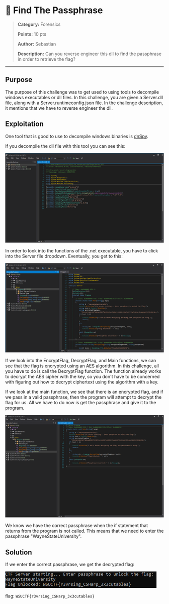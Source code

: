 # 🏴 Find The Passphrase

> **Category:** Forensics  
>
> **Points:** 10 pts  
>
> **Author:** Sebastian  
>
> **Description:** Can you reverse engineer this dll to find the passphrase in order to retrieve the flag?

---

## Purpose

The purpose of this challenge was to get used to using tools to decompile windows executables or dll files. In this challenge, you are given a Server.dll file, along with a Server.runtimeconfig.json file. In the challenge description, it mentions that we have to reverse engineer the dll.

## Exploitation

One tool that is good to use to decompile windows binaries is [dnSpy](https://github.com/dnSpy/dnSpy).

If you decompile the dll file with this tool you can see this:

![Server.dll file executable](./ServerDLL1.png)

In order to look into the functions of the .net executable, you have to click into the Server file dropdown. Eventually, you get to this:

![Server.dll functions](./ServerDLL2.png)

If we look into the EncryptFlag, DecryptFlag, and Main functions, we can see that the flag is encrypted using an AES algorithm. In this challenge, all you have to do is call the DecryptFlag function. The function already works to decrypt the AES cipher with the key, so you don't have to be concerned with figuring out how to decrypt ciphertext using the algorithm with a key.

If we look at the main function, we see that there is an encrypted flag, and if we pass in a valid passphrase, then the program will attempt to decrypt the flag for us. All we have to do now is get the passphrase and give it to the program.

![Server.dll Main function](./Main.png)

We know we have the correct passphrase when the if statement that returns from the program is not called. This means that we need to enter the passphrase "WayneStateUniversity".

## Solution

If we enter the correct passphrase, we get the decrypted flag:

![Solution](./Solution.png)

flag: ```WSUCTF{r3vrsing_CSHarp_3x3cutables}```
